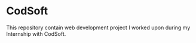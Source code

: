 # CodSoft
This repository contain web development project I worked upon during my Internship with CodSoft.
